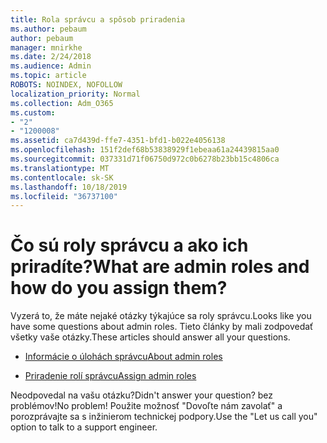 ```yaml
---
title: Rola správcu a spôsob priradenia
ms.author: pebaum
author: pebaum
manager: mnirkhe
ms.date: 2/24/2018
ms.audience: Admin
ms.topic: article
ROBOTS: NOINDEX, NOFOLLOW
localization_priority: Normal
ms.collection: Adm_O365
ms.custom:
- "2"
- "1200008"
ms.assetid: ca7d439d-ffe7-4351-bfd1-b022e4056138
ms.openlocfilehash: 151f2def68b53838929f1ebeaa61a24439815aa0
ms.sourcegitcommit: 037331d71f06750d972c0b6278b23bb15c4806ca
ms.translationtype: MT
ms.contentlocale: sk-SK
ms.lasthandoff: 10/18/2019
ms.locfileid: "36737100"
---
```

# <a name="what-are-admin-roles-and-how-do-you-assign-them"></a><span data-ttu-id="c727e-102">Čo sú roly správcu a ako ich priradíte?</span><span class="sxs-lookup"><span data-stu-id="c727e-102">What are admin roles and how do you assign them?</span></span>

<span data-ttu-id="c727e-103">Vyzerá to, že máte nejaké otázky týkajúce sa roly správcu.</span><span class="sxs-lookup"><span data-stu-id="c727e-103">Looks like you have some questions about admin roles.</span></span> <span data-ttu-id="c727e-104">Tieto články by mali zodpovedať všetky vaše otázky.</span><span class="sxs-lookup"><span data-stu-id="c727e-104">These articles should answer all your questions.</span></span>
  
- [<span data-ttu-id="c727e-105">Informácie o úlohách správcu</span><span class="sxs-lookup"><span data-stu-id="c727e-105">About admin roles</span></span>](https://docs.microsoft.com/office365/admin/add-users/about-admin-roles)

- [<span data-ttu-id="c727e-106">Priradenie rolí správcu</span><span class="sxs-lookup"><span data-stu-id="c727e-106">Assign admin roles</span></span>](https://docs.microsoft.com/office365/admin/add-users/assign-admin-roles)

<span data-ttu-id="c727e-107">Neodpovedal na vašu otázku?</span><span class="sxs-lookup"><span data-stu-id="c727e-107">Didn't answer your question?</span></span> <span data-ttu-id="c727e-108">bez problémov!</span><span class="sxs-lookup"><span data-stu-id="c727e-108">No problem!</span></span> <span data-ttu-id="c727e-109">Použite možnosť "Dovoľte nám zavolať" a porozprávajte sa s inžinierom technickej podpory.</span><span class="sxs-lookup"><span data-stu-id="c727e-109">Use the "Let us call you" option to talk to a support engineer.</span></span>
  
